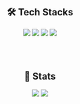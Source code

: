 <div align="center">
  
  <h2>🛠️ Tech Stacks</h2>

  <img src="https://img.shields.io/badge/Android-3DDC84?style=for-the-badge&logo=android&logoColor=white">
  <img src="https://img.shields.io/badge/Kotlin-7F52FF?style=for-the-badge&logo=kotlin&logoColor=white">
  <img src="https://img.shields.io/badge/Flutter-02569B?style=for-the-badge&logo=flutter&logoColor=white">
  <img src="https://img.shields.io/badge/C++-00599C?style=for-the-badge&logo=C%2B%2B&logoColor=white">

  <br><br>

  <h2>🏅 Stats</h2>

  <img src="https://github-readme-stats.vercel.app/api?username=mj010504&bg_color=00000000&title_color=000000&text_color=000000" />
  <img src="https://github-readme-stats.vercel.app/api/top-langs/?username=mj010504&layout=compact&bg_color=00000000&title_color=000000&text_color=000000" />

</div>
